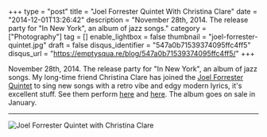 +++
type = "post"
title = "Joel Forrester Quintet With Christina Clare"
date = "2014-12-01T13:26:42"
description = "November 28th, 2014. The release party for \"In New York\", an album of jazz songs."
category = ["Photography"]
tag = []
enable_lightbox = false
thumbnail = "joel-forrester-quintet.jpg"
draft = false
disqus_identifier = "547a0b71539374095ffc4ff5"
disqus_url = "https://emptysqua.re/blog/547a0b71539374095ffc4ff5/"
+++

<p>November 28th, 2014. The release party for "In New York", an album of jazz songs. My long-time friend Christina Clare has joined the <a href="http://joelforrester.com/">Joel Forrester Quintet</a> to sing new songs with a retro vibe and edgy modern lyrics, it's excellent stuff. See them perform <a href="https://www.youtube.com/watch?v=_APrNeGoS-E">here</a> and <a href="https://www.youtube.com/watch?v=FK2mBqvLpmc">here</a>. The album goes on sale in January.</p>
<hr />
<p><img style="display:block; margin-left:auto; margin-right:auto;" src="joel-forrester-quintet.jpg" alt="Joel Forrester Quintet with Christina Clare" title="Joel Forrester Quintet with Christina Clare" /></p>
